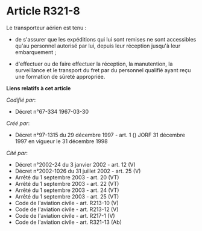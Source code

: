 # Article R321-8

Le transporteur aérien est tenu :

- de s'assurer que les expéditions qui lui sont remises ne sont accessibles qu'au personnel autorisé par lui, depuis leur
réception jusqu'à leur embarquement ;

- d'effectuer ou de faire effectuer la réception, la manutention, la surveillance et le transport du fret par du personnel
qualifié ayant reçu une formation de sûreté appropriée.

**Liens relatifs à cet article**

_Codifié par_:

  - Décret n°67-334 1967-03-30

_Créé par_:

  - Décret n°97-1315 du 29 décembre 1997 - art. 1 () JORF 31 décembre 1997 en vigueur le 31 décembre 1998

_Cité par_:

  - Décret n°2002-24 du 3 janvier 2002 - art. 12 (V)
  - Décret n°2002-1026 du 31 juillet 2002 - art. 25 (V)
  - Arrêté du 1 septembre 2003 - art. 20 (VT)
  - Arrêté du 1 septembre 2003 - art. 22 (VT)
  - Arrêté du 1 septembre 2003 - art. 24 (VT)
  - Arrêté du 1 septembre 2003 - art. 25 (VT)
  - Code de l'aviation civile - art. R213-10 (V)
  - Code de l'aviation civile - art. R213-12 (V)
  - Code de l'aviation civile - art. R217-1 (V)
  - Code de l'aviation civile - art. R321-13 (Ab)

